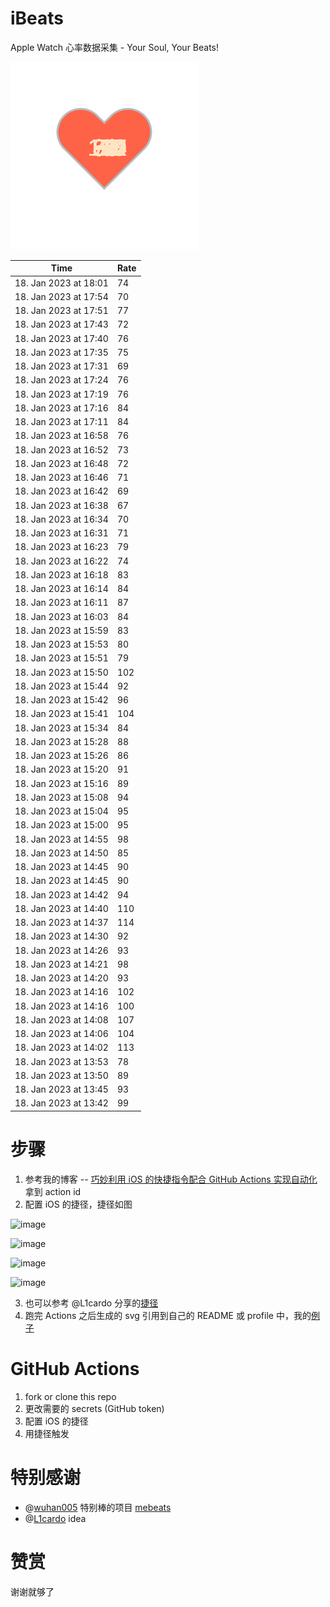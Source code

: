 # iBeats
Apple Watch 心率数据采集 - Your Soul, Your Beats!

![](./files/heart.svg)

<!--START_SECTION:my_heart_rate-->
| Time | Rate | 
 | ---- | ---- | 
| 18. Jan 2023 at 18:01 | 74 |
| 18. Jan 2023 at 17:54 | 70 |
| 18. Jan 2023 at 17:51 | 77 |
| 18. Jan 2023 at 17:43 | 72 |
| 18. Jan 2023 at 17:40 | 76 |
| 18. Jan 2023 at 17:35 | 75 |
| 18. Jan 2023 at 17:31 | 69 |
| 18. Jan 2023 at 17:24 | 76 |
| 18. Jan 2023 at 17:19 | 76 |
| 18. Jan 2023 at 17:16 | 84 |
| 18. Jan 2023 at 17:11 | 84 |
| 18. Jan 2023 at 16:58 | 76 |
| 18. Jan 2023 at 16:52 | 73 |
| 18. Jan 2023 at 16:48 | 72 |
| 18. Jan 2023 at 16:46 | 71 |
| 18. Jan 2023 at 16:42 | 69 |
| 18. Jan 2023 at 16:38 | 67 |
| 18. Jan 2023 at 16:34 | 70 |
| 18. Jan 2023 at 16:31 | 71 |
| 18. Jan 2023 at 16:23 | 79 |
| 18. Jan 2023 at 16:22 | 74 |
| 18. Jan 2023 at 16:18 | 83 |
| 18. Jan 2023 at 16:14 | 84 |
| 18. Jan 2023 at 16:11 | 87 |
| 18. Jan 2023 at 16:03 | 84 |
| 18. Jan 2023 at 15:59 | 83 |
| 18. Jan 2023 at 15:53 | 80 |
| 18. Jan 2023 at 15:51 | 79 |
| 18. Jan 2023 at 15:50 | 102 |
| 18. Jan 2023 at 15:44 | 92 |
| 18. Jan 2023 at 15:42 | 96 |
| 18. Jan 2023 at 15:41 | 104 |
| 18. Jan 2023 at 15:34 | 84 |
| 18. Jan 2023 at 15:28 | 88 |
| 18. Jan 2023 at 15:26 | 86 |
| 18. Jan 2023 at 15:20 | 91 |
| 18. Jan 2023 at 15:16 | 89 |
| 18. Jan 2023 at 15:08 | 94 |
| 18. Jan 2023 at 15:04 | 95 |
| 18. Jan 2023 at 15:00 | 95 |
| 18. Jan 2023 at 14:55 | 98 |
| 18. Jan 2023 at 14:50 | 85 |
| 18. Jan 2023 at 14:45 | 90 |
| 18. Jan 2023 at 14:45 | 90 |
| 18. Jan 2023 at 14:42 | 94 |
| 18. Jan 2023 at 14:40 | 110 |
| 18. Jan 2023 at 14:37 | 114 |
| 18. Jan 2023 at 14:30 | 92 |
| 18. Jan 2023 at 14:26 | 93 |
| 18. Jan 2023 at 14:21 | 98 |
| 18. Jan 2023 at 14:20 | 93 |
| 18. Jan 2023 at 14:16 | 102 |
| 18. Jan 2023 at 14:16 | 100 |
| 18. Jan 2023 at 14:08 | 107 |
| 18. Jan 2023 at 14:06 | 104 |
| 18. Jan 2023 at 14:02 | 113 |
| 18. Jan 2023 at 13:53 | 78 |
| 18. Jan 2023 at 13:50 | 89 |
| 18. Jan 2023 at 13:45 | 93 |
| 18. Jan 2023 at 13:42 | 99 |

<!--END_SECTION:my_heart_rate-->

# 步骤
1. 参考我的博客 -- [巧妙利用 iOS 的快捷指令配合 GitHub Actions 实现自动化](https://github.com/yihong0618/gitblog/issues/198) 拿到 action id
2. 配置 iOS 的捷径，捷径如图

![image](https://user-images.githubusercontent.com/15976103/122154218-0db0b480-ce97-11eb-93bb-5aec07c558dc.png)

![image](https://user-images.githubusercontent.com/15976103/122154236-186b4980-ce97-11eb-8e4b-70551a0391ae.png)

![image](https://user-images.githubusercontent.com/15976103/122154268-2d47dd00-ce97-11eb-902e-3acf292265a9.png)

![image](https://user-images.githubusercontent.com/15976103/122174055-fa144680-ceb4-11eb-9be2-3eb83cd516f7.png)

3. 也可以参考 @L1cardo 分享的[捷径](https://www.icloud.com/shortcuts/6ab6047b459c41ad822ad6b94b1c03d4)
4. 跑完 Actions 之后生成的 svg 引用到自己的 README 或 profile 中，我的[例子](https://github.com/yihong0618) 

# GitHub Actions

1. fork or clone this repo
2. 更改需要的 secrets (GitHub token)
3. 配置 iOS 的捷径
4. 用捷径触发

# 特别感谢
- @[wuhan005](https://github.com/wuhan005) 特别棒的项目 [mebeats](https://github.com/wuhan005/mebeats)
- @[L1cardo](https://github.com/L1cardo) idea

# 赞赏
谢谢就够了
